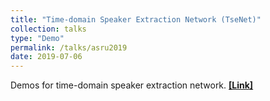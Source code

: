 ```yaml
---
title: "Time-domain Speaker Extraction Network (TseNet)"
collection: talks
type: "Demo"
permalink: /talks/asru2019
date: 2019-07-06
---
```


Demos for time-domain speaker extraction network. <b>[[Link]](http://xuchenglin28.github.io/files/asru2019/index.html)</b>